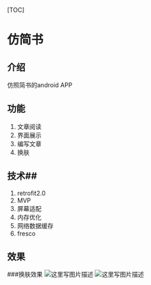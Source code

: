 [TOC]

 仿简书
==
## 介绍 ##

 仿照简书的android APP
 

功能
--

 1. 文章阅读
 2. 界面展示
 3. 编写文章
 4. 换肤

 

## 技术##

 1. retrofit2.0
 2. MVP
 3. 屏幕适配
 4. 内存优化
 5. 网络数据缓存
 6. fresco

## 效果 ##

###换肤效果
![这里写图片描述](http://img.blog.csdn.net/20161119195546498)   ![这里写图片描述](http://img.blog.csdn.net/20161119195557246)
